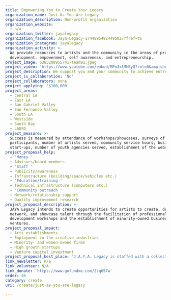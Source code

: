 ```yaml
---
title: Empowering You to Create Your Legacy
organization_name: Just As You Are Legacy
organization_description: Non-profit organization
organization_website:
  - n/a
organization_twitter: jayalegacy
organization_facebook: Jaya-Legacy-1744895492449502/?fref=ts
organization_instagram: jayalegacy
organization_activity: >-
  We provide resources to artists and the community in the areas of professional
  development, empowerment, self awareness, and entrepreneurship.
project_image: 6383208955741-team91.jpeg
project_video: 'https://www.youtube.com/embed/MPnJxlMhByQ?rel=0&amp;showinfo=0'
project_description: We support you and your community to achieve entrepreneurial endeavors.
project_is_collaboration: 'No'
project_collaborators: none
project_applying: '$100,000'
project_areas:
  - Central LA
  - East LA
  - San Gabriel Valley
  - San Fernando Valley
  - South LA
  - Westside
  - South Bay
  - LAUSD
project_measure: >-
  Success is measured by attendance of workshops/showcases, surveys of
  participants, number of artists served, community service hours, business
  start-ups, number of youth agencies served, establishment of the website
project_proposal_help:
  - 'Money '
  - Advisors/board members
  - 'Staff '
  - Publicity/awareness
  - Infrastructure (building/space/vehicles etc.)
  - 'Education/training '
  - Technical infrastructure (computers etc.)
  - 'Community outreach '
  - Network/relationship support
  - Quality improvement research
project_proposal_description: >-
  JAYA Legacy intends to create opportunities for artists to create, develop,
  network, and showcase talent through the facilitation of professional
  development workshops and the establishment of minority-owned business
  ventures.
project_proposal_impact:
  - Arts establishments
  - Employment in the creative industries
  - Minority- and women-owned firms
  - High growth startups
  - Venture capital investment
project_proposal_best_place: "J.A.Y.A. Legacy is staffed with a collection of female and minority entrepreneurs with track record of success that operates in a spirit of excellence.  We serve people ages 13 and up from all races and all genders, sexual orientation, and backgrounds. We support artists through exposure and provide a platform to present their skills.  We serve people who are broken, mentally, spiritually, financially in low-income communities in need of healing. J.A.Y.A. Legacy provides a network of services which empowers its artists to harness their creativity by fostering entrepreneurship, cultural diversity, and inclusivity. Through programs and showcases offered by J.A.Y.A. Legacy our artist have the opportunity to get professional training in the areas of contract negotiations, marketing materials, professional coaching, and financial literacy.  We aim to be the center of entrepreneurial activity for artists and entertainment industry professionals. It is our overarching goal to be Los Angeles’ leader in creating job opportunity generating wealth for a diverse, flexible, and talented workforce. J.A.Y.A. Legacy will reflect the diversity of the greater Los Angeles region, leveraging our regional, national, and international business opportunities. Our workshops connect artists to resources, other like-minded individuals, and provide professional development.\n\nInitiatives\nFacilitate 3-5 Workshops to prepare attendees for success:\n1.\t3-City tour of “How to Jump from the Job to the Dream” workshops\na.\tWant to actually do the JAYA presents: MYN’D conference (Molding Your N’d Dream) – 4 day conference comprised of:\ni.\tMotivational speaker platform – “Discipline”\nii.\t“Branding While Broke” workshop\niii.\t“Fearless” dance workshop\niv.\tJob to Dream Workshop \n\n2.\tLaunch #Love Is My Currency – Coaching sessions (on Periscope)\nb.\tTeaching and coaching people how to work and live from a place of love \nc.\tWeekly sessions\nd.\tTrademark needs to be obtained\n\n3.\tStage Productions: The stage productions are purposed to unlock the untapped potential in the individual pushing them forward to their purpose and destiny.  \n\n4.\tMaster Classes: Strengthen leaders to producer with more power.  (vision – leaders coming to a charging station to get recharged or a new charge of power)These classes will be taught by masters in their respective fields.\n\n5.\tWorkshops/Conferences: Equipping creatives with tools to execute with excellence.  The workshops are where the work begins.  It is where tools are given for each individual’s toolbox to be taken home to build their houses, their destiny.\n\n6.\tMuseum Exhibits: Curating an atmosphere of intimacy for diverse people.\n\n7.\tCoaching Sessions: One on one sessions providing practical suggestions for the journey.  The sessions will be held on periscope (JAYA Legacy) and the website."
link_newsletter: n/a
link_volunteer: N/A
link_donate: 'https://www.gofundme.com/2sq657w'
order: 46
category: create
uri: /create/just-as-you-are-legacy

---
```

